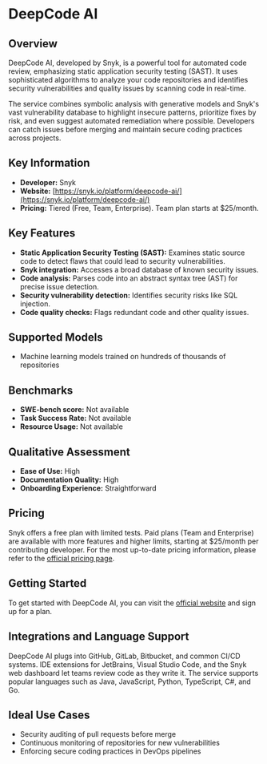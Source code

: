 # DeepCode AI

## Overview

DeepCode AI, developed by Snyk, is a powerful tool for automated code review, emphasizing static application security testing (SAST). It uses sophisticated algorithms to analyze your code repositories and identifies security vulnerabilities and quality issues by scanning code in real-time.

The service combines symbolic analysis with generative models and Snyk's vast vulnerability database to highlight insecure patterns, prioritize fixes by risk, and even suggest automated remediation where possible. Developers can catch issues before merging and maintain secure coding practices across projects.

## Key Information

- **Developer:** Snyk
- **Website:** [https://snyk.io/platform/deepcode-ai/](https://snyk.io/platform/deepcode-ai/)
- **Pricing:** Tiered (Free, Team, Enterprise). Team plan starts at $25/month.

## Key Features

- **Static Application Security Testing (SAST):** Examines static source code to detect flaws that could lead to security vulnerabilities.
- **Snyk integration:** Accesses a broad database of known security issues.
- **Code analysis:** Parses code into an abstract syntax tree (AST) for precise issue detection.
- **Security vulnerability detection:** Identifies security risks like SQL injection.
- **Code quality checks:** Flags redundant code and other quality issues.

## Supported Models

- Machine learning models trained on hundreds of thousands of repositories

## Benchmarks

- **SWE-bench score:** Not available
- **Task Success Rate:** Not available
- **Resource Usage:** Not available

## Qualitative Assessment

- **Ease of Use:** High
- **Documentation Quality:** High
- **Onboarding Experience:** Straightforward

## Pricing

Snyk offers a free plan with limited tests. Paid plans (Team and Enterprise) are available with more features and higher limits, starting at $25/month per contributing developer. For the most up-to-date pricing information, please refer to the [official pricing page](https://snyk.io/plans/).

## Getting Started

To get started with DeepCode AI, you can visit the [official website](https://snyk.io/platform/deepcode-ai/) and sign up for a plan.

## Integrations and Language Support

DeepCode AI plugs into GitHub, GitLab, Bitbucket, and common CI/CD systems. IDE extensions for JetBrains, Visual Studio Code, and the Snyk web dashboard let teams review code as they write it. The service supports popular languages such as Java, JavaScript, Python, TypeScript, C#, and Go.

## Ideal Use Cases

- Security auditing of pull requests before merge
- Continuous monitoring of repositories for new vulnerabilities
- Enforcing secure coding practices in DevOps pipelines
